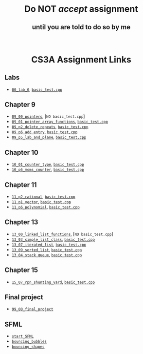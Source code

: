 # <p align="center">Do NOT _accept_ assignment </p>

## <p align="center">until you are told to do so by me</p>

<br/>

# <p align="center">CS3A Assignment Links</p>


## Labs

- [`00_lab_0`](https://classroom.github.com/a/kk1kb4Ne), [`basic_test.cpp`](basic_tests/00_lab_0/basic_test.cpp)<br />


## Chapter 9

- [`09_00_pointers`](https://classroom.github.com/a/yJ88BZQ_), [`NO basic_test.cpp`]<br />
- [`09_01_pointer_array_functions`](https://classroom.github.com/a/45WayU5_), [`basic_test.cpp`](basic_tests/09_01_pointer_array_functions/basic_test.cpp)<br />
- [`09_p2_delete_repeats`](https://classroom.github.com/a/FtIOrYhs), [`basic_test.cpp`](basic_tests/09_p2_delete_repeats/basic_test.cpp)<br />
- [`09_p6_add_entry`](https://classroom.github.com/a/lbZU9bOM), [`basic_test,cpp`](basic_tests/09_p6_add_entry/basic_test.cpp)<br />
- [`09_p5_lab_and_plane`](https://classroom.github.com/a/j4M04cBJ), [`basic_test.cpp`](basic_tests/09_p5_lab_and_plane/basic_test.cpp)<br />


## Chapter 10

- [`10_01_counter_type`](https://classroom.github.com/a/26nhNR2i), [`basic_test.cpp`](basic_tests/10_01_counter_type/basic_test.cpp)<br />
- [`10_p6_moms_counter`](https://classroom.github.com/a/rkyf-f_J), [`basic_test.cpp`](basic_tests/10_p6_moms_counter/basic_test.cpp)<br />


## Chapter 11

- [`11_p2_rational`](https://classroom.github.com/a/ixAXqqJR), [`basic_test.cpp`](basic_tests/11_p2_rational/basic_test.cpp)<br />
- [`11_p1_vector`](https://classroom.github.com/a/OkCDKcOM), [`basic_test.cpp`](basic_tests/11_p1_vector/basic_test.cpp)<br />
- [`11_p6_polynomial`](https://classroom.github.com/a/ciTm8wKV), [`basic_test.cpp`](basic_tests/11_p6_polynomial/basic_test.cpp)<br />


## Chapter 13

- [`13_00_linked_list_functions`](https://classroom.github.com/a/CU7Tt80F), [`NO basic_test.cpp`]<br />
- [`13_03_simple_list_class`](https://classroom.github.com/a/_JZN1NPZ), [`basic_test.cpp`](basic_tests/13_03_simple_list_class/basic_test.cpp)<br />
- [`13_07_iterated_list`](https://classroom.github.com/a/PhOp9RKU), [`basic_test.cpp`](basic_tests/13_07_iterated_list/basic_test.cpp)<br />
- [`13_09_sorted_list`](https://classroom.github.com/a/DFYTSZHc), [`basic_test.cpp`](basic_tests/13_09_sorted_list/basic_test.cpp)<br />
- [`13_04_stack_queue`](https://classroom.github.com/a/zPjvrm7d), [`basic_test.cpp`](basic_tests/13_04_stack_queue/basic_test.cpp)<br />


## Chapter 15

- [`15_07_rpn_shunting_yard`](https://classroom.github.com/a/EftvmLVX), [`basic_test.cpp`](basic_tests/15_07_rpn_shunting_yard/basic_test.cpp)<br />

## Final project

- [`99_00_final_project`](https://classroom.github.com/a/rUUpsXPd)<br />


## SFML

- [`start_SFML`]()<br />
- [`bouncing_bubbles`]()<br />
- [`bouncing_shapes`]()<br />
